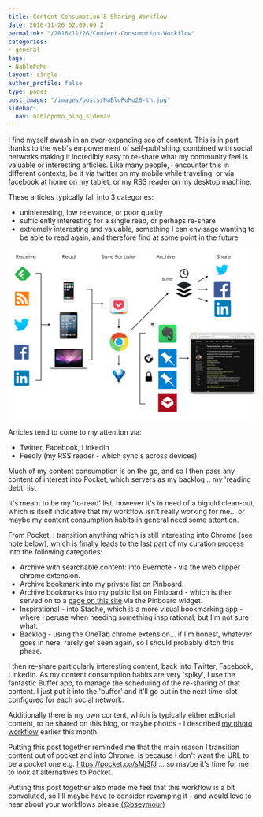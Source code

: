 ```yaml
---
title: Content Consumption & Sharing Workflow
date: 2016-11-26 02:09:00 Z
permalink: "/2016/11/26/Content-Consumption-Workflow"
categories:
- general
tags:
- NaBloPoMo
layout: single
author_profile: false
type: pages
post_image: "/images/posts/NaBloPoMo26-th.jpg"
sidebar:
  nav: nablopomo_blog_sidenav
---
```


I find myself awash in an ever-expanding sea of content. This is in part thanks to the web's empowerment of self-publishing, combined with social networks making it incredibly easy to re-share what my community feel is valuable or interesting articles. Like many people, I encounter this in different contexts, be it via twitter on my mobile while traveling, or via facebook at home on my tablet, or my RSS reader on my desktop machine.

These articles typically fall into 3 categories:  
- uninteresting, low relevance, or poor quality  
- sufficiently interesting for a single read, or perhaps re-share  
- extremely interesting and valuable, something I can envisage wanting to be able to read again, and therefore find at some point in the future  

![Content Consumption Workflow](/images/posts/NaBloPoMo26-workflow.jpg)

Articles tend to come to my attention via:

* Twitter, Facebook, LinkedIn  
* Feedly (my RSS reader - which sync's across devices)  

Much of my content consumption is on the go, and so I then pass any content of interest into Pocket, which servers as my backlog .. my 'reading debt' list

It's meant to be my 'to-read' list, however it's in need of a big old clean-out, which is itself indicative that my workflow isn't really working for me... or maybe my content consumption habits in general need some attention.

From Pocket, I transition anything which is still interesting into Chrome (see note below), which is finally leads to the last part of my curation process into the following categories:

* Archive with searchable content: into Evernote - via the web clipper chrome extension.  
* Archive bookmark into my private list on Pinboard.  
* Archive bookmarks into my public list on Pinboard - which is then served on to a [page on this site](/bookmarks/) via the Pinboard widget.  
* Inspirational - into Stache, which is a more visual bookmarking app - where I peruse when needing something inspirational, but I'm not sure what.  
* Backlog - using the OneTab chrome extension... if I'm honest, whatever goes in here, rarely get seen again, so I should probably ditch this phase.  

I then re-share particularly interesting content, back into Twitter, Facebook, LinkedIn. As my content consumption habits are very 'spiky', I use the fantastic Buffer app, to manage the scheduling of the re-sharing of that content. I just put it into the 'buffer' and it'll go out in the next time-slot configured for each social network.

Additionally there is my own content, which is typically either editorial content, to be shared on this blog, or maybe photos - I described [my photo workflow](/2016/11/18/Photography-Workflow) earlier this month.


Putting this post together reminded me that the main reason I transition content out of pocket and into Chrome, is because I don't want the URL to be a pocket one e.g. https://pocket.co/sMj3fJ ... so maybe it's time for me to look at alternatives to Pocket.


Putting this post together also made me feel that this workflow is a bit convoluted, so I'll maybe have to consider revamping it - and would love to hear about your workflows please [(@bseymour)](https://twitter.com/bseymour)
